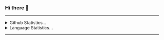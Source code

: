 ### Hi there 👋

<hr>
<details>
<summary> Github Statistics...</summary>
<p align="center">
<img src="https://github-readme-stats.vercel.app/api?username=devmusyoki&show_icons=true"/>
</p>
</details>
<details>
  <summary> Language Statistics...</summary>
  <p align="center">
  <img src="https://wakatime.com/share/@1350abb6-5ba3-43db-93d5-4f9fc49035c4/8e5774b4-f454-4f74-a45d-8268d310df5c.svg" height="400"/>  
</details>  
<hr>

